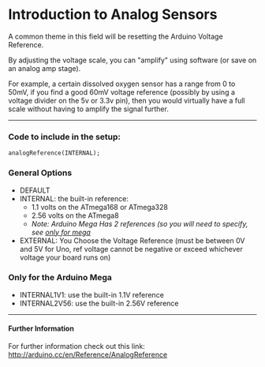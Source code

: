 Introduction to Analog Sensors
==============================

A common theme in this field will be resetting the Arduino Voltage Reference.


By adjusting the voltage scale, you can "amplify" using software (or save on an analog amp stage).

For example, a certain dissolved oxygen sensor has a range from 0 to 50mV, if you find a good 60mV voltage reference (possibly by using a voltage divider on the 5v or 3.3v pin), then you would virtually have a full scale without having to amplify the signal further.

---

### Code to include in the setup:

```arduino
analogReference(INTERNAL);
```

### General Options

* DEFAULT
* INTERNAL: the built-in reference:
  * 1.1 volts on the ATmega168 or ATmega328 
  * 2.56 volts on the ATmega8 
  * *Note: Arduino Mega Has 2 references (so you will need to specify, see [only for mega](#only-for-the-arduino-mega)*
* EXTERNAL: You Choose the Voltage Reference (must be between 0V and 5V for Uno, ref voltage cannot be negative or exceed whichever voltage your board runs on)

###  Only for the Arduino Mega
*  INTERNAL1V1: use the built-in 1.1V reference
*  INTERNAL2V56: use the built-in 2.56V reference

------

#### Further Information
For further information check out this link: http://arduino.cc/en/Reference/AnalogReference
